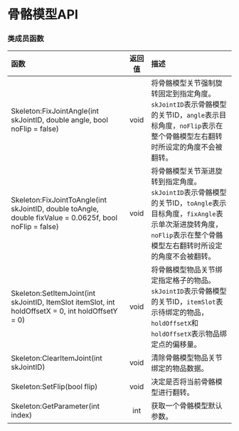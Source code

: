 # 骨骼模型API

### 类成员函数

| 函数 | 返回值 | 描述 |
| :--- | :---: | :--- |
| Skeleton:FixJointAngle\(int skJointID, double angle, bool noFlip = false\) | void | 将骨骼模型关节强制旋转固定到指定角度。`skJointID`表示骨骼模型的关节ID，`angle`表示目标角度，`noFlip`表示在整个骨骼模型左右翻转时所设定的角度不会被翻转。 |
| Skeleton:FixJointToAngle\(int skJointID, double toAngle, double fixValue = 0.0625f, bool noFlip = false\) | void | 将骨骼模型关节渐进旋转到指定角度。`skJointID`表示骨骼模型的关节ID，`toAngle`表示目标角度，`fixAngle`表示单次渐进旋转角度，`noFlip`表示在整个骨骼模型左右翻转时所设定的角度不会被翻转。 |
| Skeleton:SetItemJoint\(int skJointID, ItemSlot itemSlot, int holdOffsetX = 0, int holdOffsetY = 0\) | void | 将骨骼模型物品关节绑定指定格子的物品。`skJointID`表示骨骼模型的关节ID，`itemSlot`表示待绑定的物品，`holdOffsetX`和`holdOffsetX`表示物品绑定点的偏移量。 |
| Skeleton:ClearItemJoint\(int skJointID\) | void | 清除骨骼模型物品关节绑定的物品数据。 |
| Skeleton:SetFlip\(bool flip\) | void | 决定是否将当前骨骼模型进行翻转。 |
| Skeleton:GetParameter\(int index\) | int | 获取一个骨骼模型默认参数。 |



